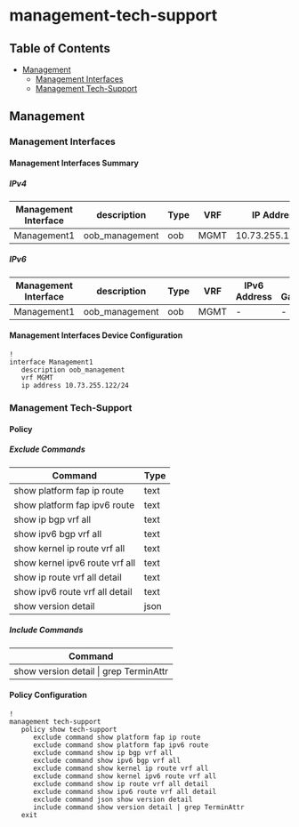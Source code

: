 # management-tech-support

## Table of Contents

- [Management](#management)
  - [Management Interfaces](#management-interfaces)
  - [Management Tech-Support](#management-tech-support)

## Management

### Management Interfaces

#### Management Interfaces Summary

##### IPv4

| Management Interface | description | Type | VRF | IP Address | Gateway |
| -------------------- | ----------- | ---- | --- | ---------- | ------- |
| Management1 | oob_management | oob | MGMT | 10.73.255.122/24 | 10.73.255.2 |

##### IPv6

| Management Interface | description | Type | VRF | IPv6 Address | IPv6 Gateway |
| -------------------- | ----------- | ---- | --- | ------------ | ------------ |
| Management1 | oob_management | oob | MGMT | - | - |

#### Management Interfaces Device Configuration

```eos
!
interface Management1
   description oob_management
   vrf MGMT
   ip address 10.73.255.122/24
```

### Management Tech-Support

#### Policy

##### Exclude Commands

| Command | Type |
| ------- | ---- |
| show platform fap ip route | text |
| show platform fap ipv6 route | text |
| show ip bgp vrf all | text |
| show ipv6 bgp vrf all | text |
| show kernel ip route vrf all | text |
| show kernel ipv6 route vrf all | text |
| show ip route vrf all detail | text |
| show ipv6 route vrf all detail | text |
| show version detail | json |

##### Include Commands

| Command |
| ------- |
| show version detail \| grep TerminAttr |

#### Policy Configuration

```eos
!
management tech-support
   policy show tech-support
      exclude command show platform fap ip route
      exclude command show platform fap ipv6 route
      exclude command show ip bgp vrf all
      exclude command show ipv6 bgp vrf all
      exclude command show kernel ip route vrf all
      exclude command show kernel ipv6 route vrf all
      exclude command show ip route vrf all detail
      exclude command show ipv6 route vrf all detail
      exclude command json show version detail
      include command show version detail | grep TerminAttr
   exit
```
